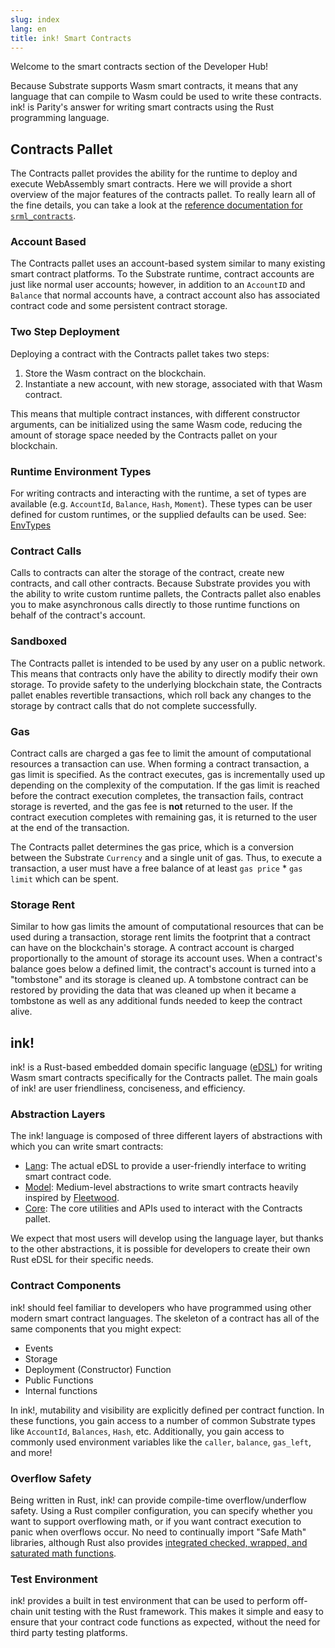 ```yaml
---
slug: index
lang: en
title: ink! Smart Contracts
---
```


Welcome to the smart contracts section of the Developer Hub!

Because Substrate supports Wasm smart contracts, it means that any language that can compile to Wasm could be used to write these contracts. ink! is Parity's answer for writing smart contracts using the Rust programming language.

## Contracts Pallet

The Contracts pallet provides the ability for the runtime to deploy and execute WebAssembly smart contracts. Here we will provide a short overview of the major features of the contracts pallet. To really learn all of the fine details, you can take a look at the [reference documentation for `srml_contracts`](https://substrate.dev/rustdocs/master/pallet_contracts/index.html).

### Account Based

The Contracts pallet uses an account-based system similar to many existing smart contract platforms. To the Substrate runtime, contract accounts are just like normal user accounts; however, in addition to an `AccountID` and `Balance` that normal accounts have, a contract account also has associated contract code and some persistent contract storage.

### Two Step Deployment

Deploying a contract with the Contracts pallet takes two steps:

1. Store the Wasm contract on the blockchain.
2. Instantiate a new account, with new storage, associated with that Wasm contract.

This means that multiple contract instances, with different constructor arguments, can be initialized using the same Wasm code, reducing the amount of storage space needed by the Contracts pallet on your blockchain.

### Runtime Environment Types

For writing contracts and interacting with the runtime, a set of types are available (e.g. `AccountId`, `Balance`, `Hash`, `Moment`). These types can be user defined for custom runtimes, or the supplied defaults can be used. See: [EnvTypes](env-types)

### Contract Calls

Calls to contracts can alter the storage of the contract, create new contracts, and call other contracts. Because Substrate provides you with the ability to write custom runtime pallets, the Contracts pallet also enables you to make asynchronous calls directly to those runtime functions on behalf of the contract's account.

### Sandboxed

The Contracts pallet is intended to be used by any user on a public network. This means that contracts only have the ability to directly modify their own storage. To provide safety to the underlying blockchain state, the Contracts pallet enables revertible transactions, which roll back any changes to the storage by contract calls that do not complete successfully.

### Gas

Contract calls are charged a gas fee to limit the amount of computational resources a transaction can use. When forming a contract transaction, a gas limit is specified. As the contract executes, gas is incrementally used up depending on the complexity of the computation. If the gas limit is reached before the contract execution completes, the transaction fails, contract storage is reverted, and the gas fee is **not** returned to the user. If the contract execution completes with remaining gas, it is returned to the user at the end of the transaction.

The Contracts pallet determines the gas price, which is a conversion between the Substrate `Currency` and a single unit of gas. Thus, to execute a transaction, a user must have a free balance of at least `gas price` * `gas limit` which can be spent.

### Storage Rent

Similar to how gas limits the amount of computational resources that can be used during a transaction, storage rent limits the footprint that a contract can have on the blockchain's storage. A contract account is charged proportionally to the amount of storage its account uses. When a contract's balance goes below a defined limit, the contract's account is turned into a "tombstone" and its storage is cleaned up. A tombstone contract can be restored by providing the data that was cleaned up when it became a tombstone as well as any additional funds needed to keep the contract alive.

## ink!

ink! is a Rust-based embedded domain specific language ([eDSL](https://wiki.haskell.org/Embedded_domain_specific_language)) for writing Wasm smart contracts specifically for the Contracts pallet. The main goals of ink! are user friendliness, conciseness, and efficiency.

### Abstraction Layers

The ink! language is composed of three different layers of abstractions with which you can write smart contracts:

* [Lang](https://github.com/paritytech/ink/tree/master/lang): The actual eDSL to provide a user-friendly interface to writing smart contract code.
* [Model](https://github.com/paritytech/ink/tree/master/model): Medium-level abstractions to write smart contracts heavily inspired by [Fleetwood](https://github.com/paritytech/fleetwood).
* [Core](https://github.com/paritytech/ink/tree/master/core): The core utilities and APIs used to interact with the Contracts pallet.

We expect that most users will develop using the language layer, but thanks to the other abstractions, it is possible for developers to create their own Rust eDSL for their specific needs.

### Contract Components

ink! should feel familiar to developers who have programmed using other modern smart contract languages. The skeleton of a contract has all of the same components that you might expect:

  * Events
  * Storage
  * Deployment (Constructor) Function
  * Public Functions
  * Internal functions

In ink!, mutability and visibility are explicitly defined per contract function. In these functions, you gain access to a number of common Substrate types like `AccountId`, `Balances`, `Hash`, etc. Additionally, you gain access to commonly used environment variables like the `caller`, `balance`, `gas_left`, and more!

### Overflow Safety

Being written in Rust, ink! can provide compile-time overflow/underflow safety. Using a Rust compiler configuration, you can specify whether you want to support overflowing math, or if you want contract execution to panic when overflows occur. No need to continually import "Safe Math" libraries, although Rust also provides [integrated checked, wrapped, and saturated math functions](https://doc.rust-lang.org/std/primitive.u32.html).

### Test Environment

ink! provides a built in test environment that can be used to perform off-chain unit testing with the Rust framework. This makes it simple and easy to ensure that your contract code functions as expected, without the need for third party testing platforms.
